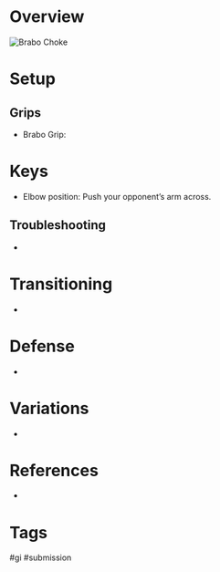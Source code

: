 # Overview

![Brabo Choke](https://www.bjjee.com/wp-content/uploads/2021/10/final_6165b5bb1124f400d50e71d7_651634-1.png)
# Setup
## Grips
- Brabo Grip:
# Keys
- Elbow position: Push your opponent’s arm across.
## Troubleshooting
- 
# Transitioning
- 
# Defense
- 
# Variations
- 
# References
- 
# Tags
#gi #submission 